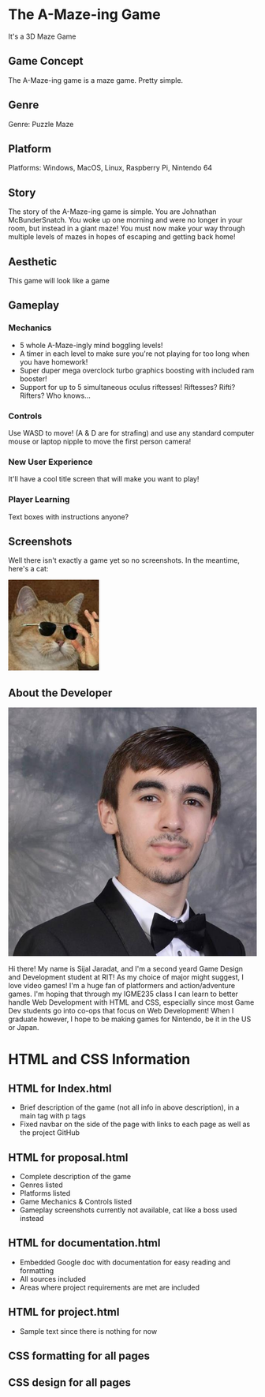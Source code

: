 # The A-Maze-ing Game

It's a 3D Maze Game

## Game Concept
The A-Maze-ing game is a maze game. Pretty simple.

## Genre
Genre: Puzzle Maze

## Platform
Platforms: Windows, MacOS, Linux, Raspberry Pi, Nintendo 64

## Story
The story of the A-Maze-ing game is simple. You are Johnathan McBunderSnatch. You woke up one morning and were no longer in your room, but instead in a giant maze! You must now make your way through multiple levels of mazes in hopes of escaping and getting back home!

## Aesthetic
This game will look like a game

## Gameplay
### Mechanics
- 5 whole A-Maze-ingly mind boggling levels!
- A timer in each level to make sure you're not playing for too long when you have homework!
- Super duper mega overclock turbo graphics boosting with included ram booster!
- Support for up to 5 simultaneous oculus riftesses! Riftesses? Rifti? Rifters? Who knows...

### Controls
Use WASD to move! (A & D are for strafing) and use any standard computer mouse or laptop nipple to move the first person camera!

### New User Experience
It'll have a cool title screen that will make you want to play!

### Player Learning
Text boxes with instructions anyone?

## Screenshots
Well there isn't exactly a game yet so no screenshots. In the meantime, here's a cat:

![Project 1 File Structure](images/catlikeaboss.jpg "Project 1 File Structure") 

## About the Developer
![Project 1 File Structure](images/selfpic.jpg "Project 1 File Structure") 

Hi there! My name is Sijal Jaradat, and I'm a second yeard Game Design and Development student at RIT! As my choice of major might suggest, I love video games! I'm a huge fan of platformers and action/adventure games. I'm hoping that through my IGME235 class I can learn to better handle Web Development with HTML and CSS, especially since most Game Dev students go into co-ops that focus on Web Development! When I graduate however, I hope to be making games for Nintendo, be it in the US or Japan.




# HTML and CSS Information

## HTML for Index.html
- Brief description of the game (not all info in above description), in a main tag with p tags
- Fixed navbar on the side of the page with links to each page as well as the project GitHub

## HTML for proposal.html
- Complete description of the game
- Genres listed
- Platforms listed
- Game Mechanics & Controls listed
- Gameplay screenshots currently not available, cat like a boss used instead

## HTML for documentation.html
- Embedded Google doc with documentation for easy reading and formatting
- All sources included
- Areas where project requirements are met are included

## HTML for project.html
- Sample text since there is nothing for now

## CSS formatting for all pages


## CSS design for all pages



